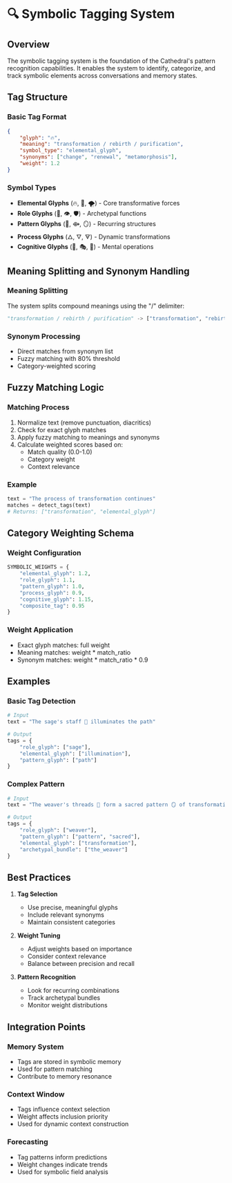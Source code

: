 # 🔍 Symbolic Tagging System

## Overview
The symbolic tagging system is the foundation of the Cathedral's pattern recognition capabilities. It enables the system to identify, categorize, and track symbolic elements across conversations and memory states.

## Tag Structure

### Basic Tag Format
```json
{
    "glyph": "🔥",
    "meaning": "transformation / rebirth / purification",
    "symbol_type": "elemental_glyph",
    "synonyms": ["change", "renewal", "metamorphosis"],
    "weight": 1.2
}
```

### Symbol Types
- **Elemental Glyphs** (🔥, 🌊, 🌪️) - Core transformative forces
- **Role Glyphs** (🧙, 👁️, 🛡️) - Archetypal functions
- **Pattern Glyphs** (🔄, ⟴, 🪞) - Recurring structures
- **Process Glyphs** (🜂, 🜄, 🜃) - Dynamic transformations
- **Cognitive Glyphs** (🧠, 🎭, 🎨) - Mental operations

## Meaning Splitting and Synonym Handling

### Meaning Splitting
The system splits compound meanings using the "/" delimiter:
```python
"transformation / rebirth / purification" -> ["transformation", "rebirth", "purification"]
```

### Synonym Processing
- Direct matches from synonym list
- Fuzzy matching with 80% threshold
- Category-weighted scoring

## Fuzzy Matching Logic

### Matching Process
1. Normalize text (remove punctuation, diacritics)
2. Check for exact glyph matches
3. Apply fuzzy matching to meanings and synonyms
4. Calculate weighted scores based on:
   - Match quality (0.0-1.0)
   - Category weight
   - Context relevance

### Example
```python
text = "The process of transformation continues"
matches = detect_tags(text)
# Returns: ["transformation", "elemental_glyph"]
```

## Category Weighting Schema

### Weight Configuration
```python
SYMBOLIC_WEIGHTS = {
    "elemental_glyph": 1.2,
    "role_glyph": 1.1,
    "pattern_glyph": 1.0,
    "process_glyph": 0.9,
    "cognitive_glyph": 1.15,
    "composite_tag": 0.95
}
```

### Weight Application
- Exact glyph matches: full weight
- Meaning matches: weight * match_ratio
- Synonym matches: weight * match_ratio * 0.9

## Examples

### Basic Tag Detection
```python
# Input
text = "The sage's staff 🔮 illuminates the path"

# Output
tags = {
    "role_glyph": ["sage"],
    "elemental_glyph": ["illumination"],
    "pattern_glyph": ["path"]
}
```

### Complex Pattern
```python
# Input
text = "The weaver's threads 🧵 form a sacred pattern 🪞 of transformation 🔥"

# Output
tags = {
    "role_glyph": ["weaver"],
    "pattern_glyph": ["pattern", "sacred"],
    "elemental_glyph": ["transformation"],
    "archetypal_bundle": ["the_weaver"]
}
```

## Best Practices

1. **Tag Selection**
   - Use precise, meaningful glyphs
   - Include relevant synonyms
   - Maintain consistent categories

2. **Weight Tuning**
   - Adjust weights based on importance
   - Consider context relevance
   - Balance between precision and recall

3. **Pattern Recognition**
   - Look for recurring combinations
   - Track archetypal bundles
   - Monitor weight distributions

## Integration Points

### Memory System
- Tags are stored in symbolic memory
- Used for pattern matching
- Contribute to memory resonance

### Context Window
- Tags influence context selection
- Weight affects inclusion priority
- Used for dynamic context construction

### Forecasting
- Tag patterns inform predictions
- Weight changes indicate trends
- Used for symbolic field analysis 